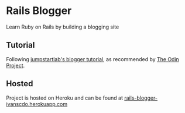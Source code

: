 <!-- # README

* Ruby version

* System dependencies

* Configuration

* Database creation

* Database initialization

* How to run the test suite

* Services (job queues, cache servers, search engines, etc.)

* Deployment instructions -->

<!-- # /blog -->

# Rails Blogger

Learn Ruby on Rails by building a blogging site

## Tutorial

Following [jumpstartlab's blogger tutorial](http://tutorials.jumpstartlab.com/projects/blogger.html), as recommended by [The Odin Project](https://www.theodinproject.com/courses/ruby-on-rails/lessons/getting-your-feet-wet). 

## Hosted

Project is hosted on Heroku and can be found at [rails-blogger-ivanscdo.herokuapp.com](https://rails-blogger-ivanscdo.herokuapp.com)

<!-- ## Current status

Up and running with `rails new blogger`

set up postgres

created Article model with `bin/rails generate model Article` and added two columns inside the `db/migrate/(timestamp)_create_articles.rb` file

ran the migration `bin/rake db:migrate`

added sample data to db

created object `a = Article.new`

added sample data `a.title = "title"` and `a.body = "body"`

saved sample data `a.save`

added articles route

`bin/rails generate controller articles`

created template

added navigation

created template

...

added paperclilp to Gemfile

brew installed imagemagick

ran bundle install

bin/rails generate migration add_papercilp_fiels_article

added columns to migration file

ran rake db: migrate



styled -->
